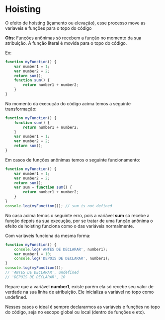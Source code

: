 # Hoisting
O efeito de hoisting (içamento ou elevação), esse processo move as variaveis e funções para o topo do código

**Obs**: Funções anônimas só recebem a função no momento da sua atribuição. A função literal é movida para o topo do código.

Ex: 
```javascript
function myFunction() {
	var number1 = 1;
	var number2 = 2;
	return sum();
	function sum() {
		return number1 + number2;
	}
}
```
No momento da execução do código acima temos a seguinte transformação:
```javascript
function myFunction() {
	function sum() {
		return number1 + number2;
	}
	var number1 = 1;
	var number2 = 2;
	return sum();
}
```

Em casos de funções anônimas temos o seguinte funcionamento:
```javascript
function myFunction() {
	var number1 = 1;
	var number2 = 2;
	return sum();
	var sum = function sum() {
		return number1 + number2;
	}
}
console.log(myFunction()); // sum is not defined
```

No caso acima temos o seguinte erro, pois a variável **sum** só recebe a função depois da sua execução, por se tratar de uma função anônima o efeito de hoisting funciona como o das variáveis normalmente.

Com variáveis funciona da mesma forma:
```javascript
function myFunction() {
	console.log('ANTES DE DECLARAR', number1);
	var number1 = 10;
	console.log('DEPOIS DE DECLARAR', number1);
}
console.log(myFunction());
// 'ANTES DE DECLARAR', undefined
// 'DEPOIS DE DECLARAR', 10
```
Repare que a variável **number1**, existe porém ela só recebe seu valor de verdade na sua linha de atribuição. Ele inicializa a variável no topo como undefined.

Nesses casos o ideal é sempre declararmos as variáveis e funções no topo do código, seja no escopo global ou local (dentro de funções e etc).